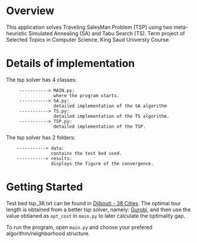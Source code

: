 # Overview
This application solves Traveling SalesMan Problem (TSP) using two meta-heuristic Simulated Annealing (SA) and Tabu Search (TS).
Term project of Selected Topics in Computer Science, King Saud Universty Course.

# Details of implementation 
The tsp solver has 4 classes: 


         -----------> MAIN.py:
                      where the program starts.
         -----------> SA.py:
                      detailed implementation of the SA algorithm
         -----------> TS.py:
                      detailed implementation of the TS algorithm.
         -----------> TSP.py:
                      detailed implementation of the TSP.

The tsp solver has 2 folders:

        -----------> data:
                     contains the test bed used.
        -----------> results:
                     displays the figure of the convergence.
                     
 # Getting Started
 Test bed tsp_38.txt can be found in [Djibouti - 38 Cities](http://www.math.uwaterloo.ca/tsp/world/countries.html#DJ).
 The optimal tour length is obtained from a better tsp solver, namely: [Gurobi](https://www.gurobi.com/documentation/9.1/examples/tsp_py.html), and then use the value obtianed as `opt_cost` in `main.py` to later calculate the optimality gap.

 To run the program, open `main.py` and choose your prefered algorithm/neighborhood structure.
